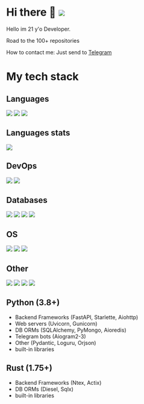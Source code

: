 <!--
**Vlad2030/Vlad2030** is a ✨ _special_ ✨ repository because its `README.md` (this file) appears on your GitHub profile.

Here are some ideas to get you started:

- 🔭 I’m currently working on ...
- 🌱 I’m currently learning ...
- 👯 I’m looking to collaborate on ...
- 🤔 I’m looking for help with ...
- 💬 Ask me about ...
- 📫 How to reach me: ...
- 😄 Pronouns: ...
- ⚡ Fun fact: ...
-->

# Hi there 👋 ![](https://komarev.com/ghpvc/?username=vlad2030&color=blueviolet)
Hello im 21 y'o Developer.

Road to the 100+ repositories

How to contact me: Just send to [Telegram](https://t.me/delovoy_hui)

# My tech stack
## Languages
<!-- from https://simpleicons.org/ and https://github.com/simple-icons/simple-icons/blob/develop/slugs.md -->
![](https://img.shields.io/badge/Python-316192?style=for-the-badge&logo=python&logoColor=white&color=3776AB)
![](https://img.shields.io/badge/Rust-316192?style=for-the-badge&logo=rust&logoColor=white&color=000000)
![](https://img.shields.io/badge/GNU%20Bash-316192?style=for-the-badge&logo=gnubash&logoColor=white&color=4EAA25)
<!--
![](https://img.shields.io/badge/C++-316192?style=for-the-badge&logo=cplusplus&logoColor=white&color=00599C) -->
<!--
![](https://img.shields.io/badge/Typescript-316192?style=for-the-badge&logo=typescript&logoColor=white&color=3178C6) -->
<!-- not much
![](https://img.shields.io/badge/Cython-316192?style=for-the-badge&logo=python&logoColor=black&color=F7DF1E) -->
<!-- not ready today
![](https://img.shields.io/badge/Go-316192?style=for-the-badge&logo=go&logoColor=white&color=00ADD8) -->
<!-- hell nah
![](https://img.shields.io/badge/C-316192?style=for-the-badge&logo=c&logoColor=white&color=A8B9CC) -->
<!-- forgot lmao
![](https://img.shields.io/badge/HCL-316192?style=for-the-badge&logo=terraform&logoColor=white&color=7B42BC) -->
<!-- when i get old 
![](https://img.shields.io/badge/C-316192?style=for-the-badge&logo=c&logoColor=black&color=A8B9CC) -->

## Languages stats
<!-- Languages stats -->
![](https://github-readme-stats.vercel.app/api/top-langs/?username=Vlad2030&langs_count=5)
<!--
![Stats](https://metrics.lecoq.io/Vlad2030?template=classic&base.indepth=true&base.header=0&base.activity=0&base.community=0&base.repositories=0&base.metadata=0&languages=1&base=header%2C%20activity%2C%20community%2C%20repositories%2C%20metadata&base.indepth=true&base.hireable=false&base.skip=false&languages=false&languages.ignored=html%2C%20css%2C%20php&languages.limit=20&languages.threshold=0%25&languages.other=true&languages.colors=github&languages.sections=most-used&languages.indepth=false&languages.analysis.timeout=15&languages.analysis.timeout.repositories=7.5&languages.categories=markup%2C%20programming&languages.recent.categories=markup%2C%20programming&languages.recent.load=300&languages.recent.days=30&config.timezone=Europe%2FMoscow)
-->

## DevOps
<!-- DevOps -->
![](https://img.shields.io/badge/Docker-316192?style=for-the-badge&logo=docker&logoColor=white&color=2496ED)
![](https://img.shields.io/badge/NGINX-316192?style=for-the-badge&logo=nginx&logoColor=white&color=009639)
<!--
![](https://img.shields.io/badge/Ansible-316192?style=for-the-badge&logo=ansible&logoColor=white&color=EE0000) -->
<!--
![](https://img.shields.io/badge/Kubernetes-316192?style=for-the-badge&logo=kubernetes&logoColor=white&color=326CE5) -->
<!--
![](https://img.shields.io/badge/Terraform-316192?style=for-the-badge&logo=terraform&logoColor=white&color=7B42BC) -->


## Databases
<!-- Databases -->
![](https://img.shields.io/badge/MySQL-316192?style=for-the-badge&logo=mysql&logoColor=white&color=4479A1)
![](https://img.shields.io/badge/PostgreSQL-316192?style=for-the-badge&logo=postgresql&logoColor=white&color=4169E1)
![](https://img.shields.io/badge/MongoDB-316192?style=for-the-badge&logo=mongodb&logoColor=white&color=47A248)
![](https://img.shields.io/badge/Redis-316192?style=for-the-badge&logo=redis&logoColor=white&color=DC382D)
<!--
![](https://img.shields.io/badge/Elasticsearch-316192?style=for-the-badge&logo=elasticsearch&logoColor=white&color=005571) -->


## OS
<!-- OS -->
![](https://img.shields.io/badge/Linux-316192?style=for-the-badge&logo=linux&logoColor=black&color=FCC624)
![](https://img.shields.io/badge/Debian-316192?style=for-the-badge&logo=debian&logoColor=white&color=A81D33)
![](https://img.shields.io/badge/Ubuntu-316192?style=for-the-badge&logo=ubuntu&logoColor=white&color=E95420)


## Other
<!-- something -->
![](https://img.shields.io/badge/code-316192?style=for-the-badge&logo=visualstudiocode&logoColor=white&color=007ACC)
![](https://img.shields.io/badge/Zed-316192?style=for-the-badge&logo=zedindustries&logoColor=white&color=084CCF)
![](https://img.shields.io/badge/Solana-316192?style=for-the-badge&logo=solana&logoColor=white&color=9945FF)
![](https://img.shields.io/badge/Ethereum-316192?style=for-the-badge&logo=ethereum&logoColor=white&color=3C3C3D)


## Python (3.8+)
 - Backend Frameworks (FastAPI, Starlette, Aiohttp)
 - Web servers (Uvicorn, Gunicorn)
 - DB ORMs (SQLAlchemy, PyMongo, Aioredis)
 - Telegram bots (Aiogram2-3)
 - Other (Pydantic, Loguru, Orjson)
 - built-in libraries

<!-- Python
![](https://img.shields.io/badge/FastAPI-316192?style=for-the-badge&logo=fastapi&logoColor=white&color=009688)
![](https://img.shields.io/badge/Aiohttp-316192?style=for-the-badge&logo=aiohttp&logoColor=white&color=2C5BB4)
![](https://img.shields.io/badge/SQLAlchemy-316192?style=for-the-badge&logo=sqlalchemy&logoColor=white&color=D71F00)
![](https://img.shields.io/badge/Gunicorn-316192?style=for-the-badge&logo=gunicorn&logoColor=white&color=499848)
![](https://img.shields.io/badge/Pydantic-316192?style=for-the-badge&logo=pydantic&logoColor=white&color=E92063)
![](https://img.shields.io/badge/Orjson-316192?style=for-the-badge&logo=pydantic&logoColor=white&color=000000)
-->


## Rust (1.75+)
 - Backend Frameworks (Ntex, Actix)
 - DB ORMs (Diesel, Sqlx)
 - built-in libraries


<!-- Rust
[](https://img.shields.io/badge/Ntex-316192?style=for-the-badge&logo=actix&logoColor=white&color=000000)
[](https://img.shields.io/badge/Actix-316192?style=for-the-badge&logo=actix&logoColor=white&color=000000)
![](https://img.shields.io/badge/Aiohttp-316192?style=for-the-badge&logo=aiohttp&logoColor=white&color=2C5BB4)
![](https://img.shields.io/badge/SQLAlchemy-316192?style=for-the-badge&logo=sqlalchemy&logoColor=white&color=D71F00)
![](https://img.shields.io/badge/Gunicorn-316192?style=for-the-badge&logo=gunicorn&logoColor=white&color=499848)
![](https://img.shields.io/badge/Pydantic-316192?style=for-the-badge&logo=pydantic&logoColor=white&color=E92063)
![](https://img.shields.io/badge/Orjson-316192?style=for-the-badge&logo=pydantic&logoColor=white&color=000000)
-->

<!--
![Metrics]([https://metrics.lecoq.io/Vlad2030?template=classic&languages=1&isocalendar=1&lines=1&base=header%2C%20activity%2C%20community%2C%20repositories%2C%20metadata&base.indepth=false&base.hireable=false&base.skip=false&isocalendar=false&isocalendar.duration=half-year&languages=false&languages.limit=20&languages.threshold=0%25&languages.other=false&languages.colors=github&languages.sections=most-used&languages.indepth=false&languages.analysis.timeout=15&languages.analysis.timeout.repositories=7.5&languages.categories=markup%2C%20programming&languages.recent.categories=markup%2C%20programming&languages.recent.load=300&languages.recent.days=14&lines=false&lines.sections=base&lines.repositories.limit=4&lines.history.limit=1&config.timezone=Europe%2FMoscow](https://metrics.lecoq.io/vlad2030?template=classic&base.hireable=true&base.header=0&base.community=0&base.metadata=0&languages=1&lines=1&habits=1&base=header%2C%20activity%2C%20community%2C%20repositories%2C%20metadata&base.indepth=false&base.hireable=true&base.skip=false&languages=false&languages.ignored=html%2C%20css%2C%20php&languages.limit=20&languages.threshold=0%25&languages.other=false&languages.colors=github&languages.sections=most-used&languages.indepth=false&languages.analysis.timeout=15&languages.analysis.timeout.repositories=7.5&languages.categories=markup%2C%20programming&languages.recent.categories=markup%2C%20programming&languages.recent.load=300&languages.recent.days=14&lines=false&lines.sections=base&lines.repositories.limit=4&lines.history.limit=1&habits=false&habits.from=200&habits.days=14&habits.facts=true&habits.charts=false&habits.charts.type=classic&habits.trim=false&habits.languages.limit=8&habits.languages.threshold=0%25&config.timezone=Europe%2FMoscow)https://metrics.lecoq.io/vlad2030?template=classic&base.hireable=true&base.header=0&base.community=0&base.metadata=0&languages=1&lines=1&habits=1&base=header%2C%20activity%2C%20community%2C%20repositories%2C%20metadata&base.indepth=false&base.hireable=true&base.skip=false&languages=false&languages.ignored=html%2C%20css%2C%20php&languages.limit=20&languages.threshold=0%25&languages.other=false&languages.colors=github&languages.sections=most-used&languages.indepth=false&languages.analysis.timeout=15&languages.analysis.timeout.repositories=7.5&languages.categories=markup%2C%20programming&languages.recent.categories=markup%2C%20programming&languages.recent.load=300&languages.recent.days=14&lines=false&lines.sections=base&lines.repositories.limit=4&lines.history.limit=1&habits=false&habits.from=200&habits.days=14&habits.facts=true&habits.charts=false&habits.charts.type=classic&habits.trim=false&habits.languages.limit=8&habits.languages.threshold=0%25&config.timezone=Europe%2FMoscow)
-->

<!-- ## Stats
![](https://github-readme-stats.vercel.app/api?username=Vlad2030&show_icons=true&theme=transparent)
-->



